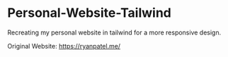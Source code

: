 # Personal-Website-Tailwind
Recreating my personal website in tailwind for a more responsive design.

Original Website: https://ryanpatel.me/
